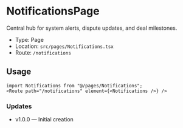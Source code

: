 # NotificationsPage

Central hub for system alerts, dispute updates, and deal milestones.

- Type: Page
- Location: `src/pages/Notifications.tsx`
- Route: `/notifications`

## Usage
```tsx
import Notifications from "@/pages/Notifications";
<Route path="/notifications" element={<Notifications />} />
```

### Updates
- v1.0.0 — Initial creation

